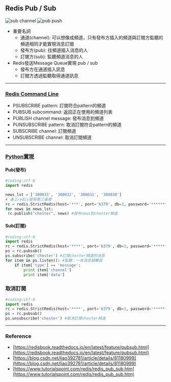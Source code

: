 ## Redis Pub / Sub
![sub channel](https://redisbook.readthedocs.io/en/latest/_images/graphviz-58f7b1f1f52b28f59291d194555fc9f4b1462a4c.svg)
![pub push](https://redisbook.readthedocs.io/en/latest/_images/graphviz-84c95abf88d6c0ac55b007da08805a4b9a582fdf.svg)
- 重要名詞
	- 通道(channel): 可以想像成頻道，只有發布方插入的頻道與訂閱方監聽的頻道相同才能實現消息訂閱
	- 發布方(pub): 往頻道插入消息的人
	- 訂閱方(sub): 監聽頻道消息的人
- Redis發送Message Queue實現 pub / sub
	- 發布方在通道插入訊息
	- 訂閱方透過監聽取得通道訊息
---
### [Redis Command Line](https://www.tutorialspoint.com/redis/pub_sub_psubscribe.htm)
- PSUBSCRIBE pattern: 訂閱符合pattern的頻道
- PUBSUB subcommand: 返回正在使用的頻道列表
- PUBLISH channel message: 發布消息到頻道
- PUNSUBSCRIBE pattern: 取消訂閱符合pattern的頻道
- SUBSCRIBE channel: 訂閱頻道
- UNSUBSCRIBE channel: 取消訂閱頻道
---
### [Python實現](https://blog.csdn.net/liao392781/article/details/81180999)
#### Pub(發布)
   ```python
   #coding:utf-8
   import redis
   
   news_lst = ['300033', '300032', '300031', '300030']
   # 連上redis使用第三張表
   rc = redis.StrictRedis(host='***', port='6379', db=3, password='********')
   for news in news_lst:
    rc.publish("chester", news) #發布news到chester頻道
   ```

#### Sub(訂閱)
```python
#coding:utf-8
import redis
rc = redis.StrictRedis(host='****', port='6379', db=3, password='******')
ps = rc.pubsub()
ps.subscribe('chester') #訂閱chester頻道的消息
for item in ps.listen(): #監聽：一有消息就觸發
	if item['type'] == 'message':
		print item['channel']
		print item['data']
```

### 取消訂閱
```python
#coding:utf-8
import redis
rc = redis.StrictRedis(host='****', port='6379', db=3, password='******')
ps = rc.pubsub()
ps.unsubscribe('chester') #取消訂閱chester頻道
```
---
### Reference
- [https://redisbook.readthedocs.io/en/latest/feature/pubsub.html](https://redisbook.readthedocs.io/en/latest/feature/pubsub.html)
- [https://blog.csdn.net/liao392781/article/details/81180999](https://blog.csdn.net/liao392781/article/details/81180999)
- [https://www.tutorialspoint.com/redis/redis_pub_sub.htm](https://www.tutorialspoint.com/redis/redis_pub_sub.htm)
